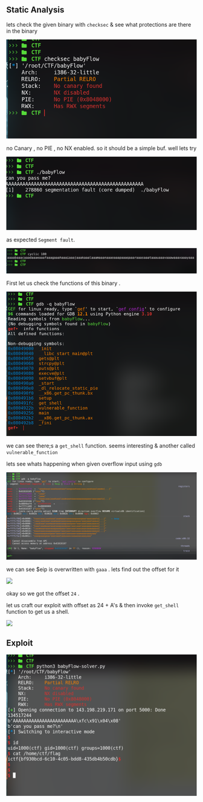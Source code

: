 ## Static Analysis

lets check the given binary with `checksec` & see what protections are there in the binary 

![](../images/pwn1.png)

no Canary , no PIE , no NX enabled. so it should be a simple buf. well lets try 

![](../images/pwn2.png)

as expected `Segment fault`.



![](../images/pwn3.png)

First let us check the functions of this binary .

![](../images/pwn4.png)

we can see there;s a `get_shell` function. seems interesting & another called `vulnerable_function`

lets see whats happening when given overflow input using `gdb`


![](../images/pwn5.png)

we can see $eip is overwritten with `gaaa` . lets find out the offset for it

![](images/pwn6.png)

okay so we got the offset `24` .

let us craft our exploit with offset as 24 + A's & then invoke `get_shell` function to get us a shell.

![](images/pwne7.png)

## Exploit

![](../images/final-pwn.png)
